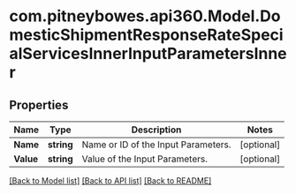 # com.pitneybowes.api360.Model.DomesticShipmentResponseRateSpecialServicesInnerInputParametersInner

## Properties

Name | Type | Description | Notes
------------ | ------------- | ------------- | -------------
**Name** | **string** | Name or ID of the Input Parameters. | [optional] 
**Value** | **string** | Value of the Input Parameters. | [optional] 

[[Back to Model list]](../README.md#documentation-for-models) [[Back to API list]](../README.md#documentation-for-api-endpoints) [[Back to README]](../README.md)

